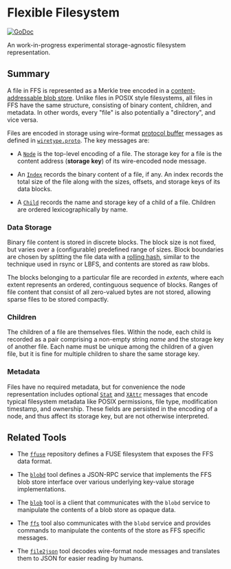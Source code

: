 # Flexible Filesystem

[![GoDoc](https://img.shields.io/static/v1?label=godoc&message=reference&color=yellowgreen)](https://pkg.go.dev/github.com/creachadair/ffs)

An work-in-progress experimental storage-agnostic filesystem representation.

## Summary

A file in FFS is represented as a Merkle tree encoded in a [content-addressable
blob store](./blob). Unlike files in POSIX style filesystems, all files in FFS
have the same structure, consisting of binary content, children, and
metadata. In other words, every "file" is also potentially a "directory", and
vice versa.

Files are encoded in storage using wire-format [protocol
buffer](https://developers.google.com/protocol-buffers) messages as defined in
[`wiretype.proto`](./file/wiretype/wiretype.proto). The key messages are:

- A [`Node`](./file/wiretype/wiretype.proto#L53) is the top-level encoding of a
  file. The storage key for a file is the content address (**storage key**) of
  its wire-encoded node message.

- An [`Index`](./file/wiretype/wiretype.proto#L111) records the binary content
  of a file, if any. An index records the total size of the file along with the
  sizes, offsets, and storage keys of its data blocks.

- A [`Child`](./file/wiretype/wiretype.proto#L156) records the name and storage
  key of a child of a file. Children are ordered lexicographically by name.

### Data Storage

Binary file content is stored in discrete blocks.  The block size is not fixed,
but varies over a (configurable) predefined range of sizes. Block boundaries
are chosen by splitting the file data with a [rolling hash](./block), similar
to the technique used in rsync or LBFS, and contents are stored as raw blobs.

The blocks belonging to a particular file are recorded in _extents_, where each
extent represents an ordered, continguous sequence of blocks. Ranges of file
content that consist of all zero-valued bytes are not stored, allowing sparse
files to be stored compactly.

### Children

The children of a file are themselves files. Within the node, each child is
recorded as a pair comprising a non-empty string _name_ and the storage key of
another file. Each name must be unique among the children of a given file, but
it is fine for multiple children to share the same storage key.

### Metadata

Files have no required metadata, but for convenience the node representation
includes optional [`Stat`](./file/wiretype/wiretype.proto#L65) and
[`XAttr`](./file/wiretype/wiretype.proto#L148) messages that encode typical
filesystem metadata like POSIX permissions, file type, modification timestamp,
and ownership. These fields are persisted in the encoding of a node, and thus
affect its storage key, but are not otherwise interpreted.

## Related Tools

- The [`ffuse`](https://github.com/creachadair/ffuse) repository defines a FUSE
  filesystem that exposes the FFS data format.

- The [`blobd`](https://github.com/creachadair/misctools/tree/default/blobd)
  tool defines a JSON-RPC service that implements the FFS blob store interface
  over various underlying key-value storage implementations.

- The [`blob`](https://github.com/creachadair/misctools/tree/default/blob) tool
  is a client that communicates with the `blobd` service to manipulate the
  contents of a blob store as opaque data.

- The [`ffs`](https://github.com/creachadair/misctools/tree/default/ffs) tool
  also communicates with the `blobd` service and provides commands to
  manipulate the contents of the store as FFS specific messages.

- The [`file2json`](https://github.com/creachadair/ffs/tree/default/cmd/file2json)
  tool decodes wire-format node messages and translates them to JSON for easier
  reading by humans.
